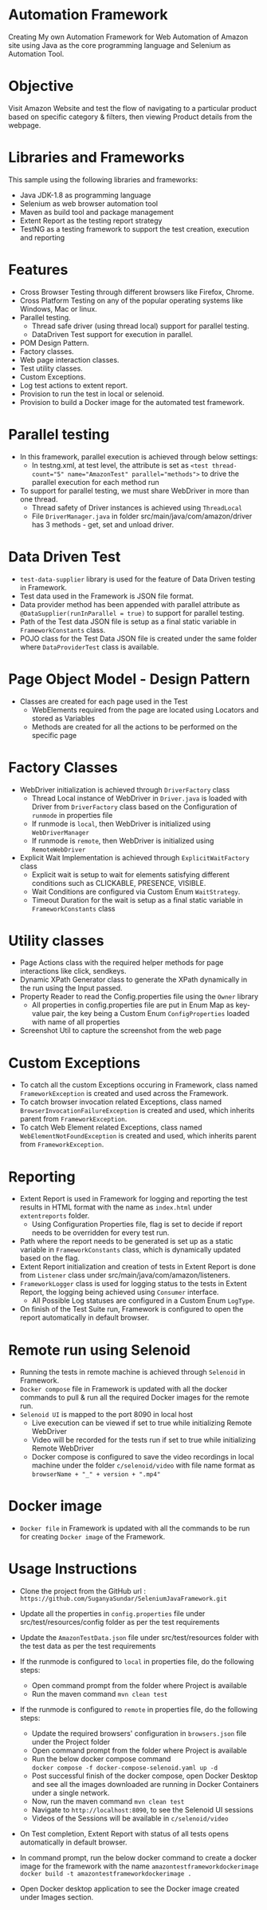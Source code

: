 # Automation Framework
Creating My own Automation Framework for Web Automation of Amazon site using Java as the core programming language and Selenium as Automation Tool.

# Objective
Visit Amazon Website and test the flow of navigating to a particular product based on specific category & filters, then viewing Product details from the webpage.

# Libraries and Frameworks
This sample using the following libraries and frameworks:
- Java JDK-1.8 as programming language
- Selenium as web browser automation tool
- Maven as build tool and package management
- Extent Report as the testing report strategy
- TestNG as a testing framework to support the test creation, execution and reporting

# Features
- Cross Browser Testing through different browsers like Firefox, Chrome.
- Cross Platform Testing on any of the popular operating systems like Windows, Mac or linux.
- Parallel testing.
  - Thread safe driver (using thread local) support for parallel testing.
  - DataDriven Test support for execution in parallel.
- POM Design Pattern.
- Factory classes.
- Web page interaction classes.
- Test utility classes.
- Custom Exceptions.
- Log test actions to extent report.
- Provision to run the test in local or selenoid.
- Provision to build a Docker image for the automated test framework.

# Parallel testing
- In this framework, parallel execution is achieved through below settings:
  - In testng.xml, at test level, the attribute is set as `<test thread-count="5" name="AmazonTest" parallel="methods">` to drive the parallel execution for each method run
- To support for parallel testing, we must share WebDriver in more than one thread. 
  - Thread safety of Driver instances is achieved using `ThreadLocal`
  - File `DriverManager.java` in folder src/main/java/com/amazon/driver has 3 methods - get, set and unload driver.

# Data Driven Test
- `test-data-supplier` library is used for the feature of Data Driven testing in Framework.
- Test data used in the Framework is JSON file format.
- Data provider method has been appended with parallel attribute as `@DataSupplier(runInParallel = true)` to support for parallel testing.
- Path of the Test data JSON file is setup as a final static variable in `FrameworkConstants` class.
- POJO class for the Test Data JSON file is created under the same folder where `DataProviderTest` class is available.

# Page Object Model - Design Pattern
- Classes are created for each page used in the Test 
   - WebElements required from the page are located using Locators and stored as Variables
   - Methods are created for all the actions to be performed on the specific page

# Factory Classes
- WebDriver initialization is achieved through `DriverFactory` class
  - Thread Local instance of WebDriver in `Driver.java` is loaded with Driver from `DriverFactory` class based on the Configuration of `runmode` in properties file
   - If runmode is `local`, then WebDriver is initialized using `WebDriverManager` 
   - If runmode is `remote`, then WebDriver is initialized using `RemoteWebDriver` 
- Explicit Wait Implementation is achieved through `ExplicitWaitFactory` class
  - Explicit wait is setup to wait for elements satisfying different conditions such as CLICKABLE, PRESENCE, VISIBLE.
  - Wait Conditions are configured via Custom Enum `WaitStrategy`.
  - Timeout Duration for the wait is setup as a final static variable in `FrameworkConstants` class

# Utility classes
- Page Actions class with the required helper methods for page interactions like click, sendkeys.
- Dynamic XPath Generator class to generate the XPath dynamically in the run using the Input passed.
- Property Reader to read the Config.properties file using the `Owner` library
  - All properties in config.properties file are put in Enum Map as key-value pair, the key being a Custom Enum `ConfigProperties` loaded with name of all properties 
- Screenshot Util to capture the screenshot from the web page

# Custom Exceptions
- To catch all the custom Exceptions occuring in Framework, class named `FrameworkException` is created and used across the Framework.
- To catch browser invocation related Exceptions, class named `BrowserInvocationFailureException` is created and used, which inherits parent from `FrameworkException`.
- To catch Web Element related Exceptions, class named `WebElementNotFoundException` is created and used, which inherits parent from `FrameworkException`.

# Reporting
- Extent Report is used in Framework for logging and reporting the test results in HTML format with the name as `index.html` under `extentreports` folder.
  - Using Configuration Properties file, flag is set to decide if report needs to be overridden for every test run.
- Path where the report needs to be generated is set up as a static variable in `FrameworkConstants` class, which is dynamically updated based on the flag.
- Extent Report initialization and creation of tests in Extent Report is done from `Listener` class under src/main/java/com/amazon/listeners.
- `FrameworkLogger` class is used for logging status to the tests in Extent Report, the logging being achieved using `Consumer` interface.
  - All Possible Log statuses are configured in a Custom Enum `LogType`.
- On finish of the Test Suite run, Framework is configured to open the report automatically in default browser.

# Remote run using Selenoid
- Running the tests in remote machine is achieved through `Selenoid` in Framework.
- `Docker compose` file in Framework is updated with all the docker commands to pull & run all the required Docker images for the remote run.
- `Selenoid UI` is mapped to the port 8090 in local host
  - Live execution can be viewed if set to true while initializing Remote WebDriver
  - Video will be recorded for the tests run if set to true while initializing Remote WebDriver
  - Docker compose is configured to save the video recordings in local machine under the folder `c/selenoid/video` with file name format as `browserName + "_" + version + ".mp4"`

# Docker image
- `Docker file` in Framework is updated with all the commands to be run for creating `Docker image` of the Framework.

# Usage Instructions
- Clone the project from the GitHub url : `https://github.com/SuganyaSundar/SeleniumJavaFramework.git`
- Update all the properties in `config.properties` file under src/test/resources/config folder as per the test requirements

- Update the `AmazonTestData.json` file under src/test/resources folder with the test data as per the test requirements
- If the runmode is configured to `local` in properties file, do the following steps: 
  - Open command prompt from the folder where Project is available 
  - Run the maven command `mvn clean test`
- If the runmode is configured to `remote` in properties file, do the following steps:
  - Update the required browsers' configuration in `browsers.json` file under the Project folder
  - Open command prompt from the folder where Project is available
  - Run the below docker compose command  
        `docker compose -f docker-compose-selenoid.yaml up -d`
  - Post successful finish of the docker compose, open Docker Desktop and see all the images downloaded are running in Docker Containers under a single network. 
  - Now, run the maven command `mvn clean test`
  - Navigate to `http://localhost:8090`, to see the Selenoid UI sessions
  - Videos of the Sessions will be available in `c/selenoid/video`
- On Test completion, Extent Report with status of all tests opens automatically in default browser. 
- In command prompt, run the below docker command to create a docker image for the framework with the name `amazontestframeworkdockerimage`  
      `docker build -t amazontestframeworkdockerimage .`
- Open Docker desktop application to see the Docker image created under Images section.